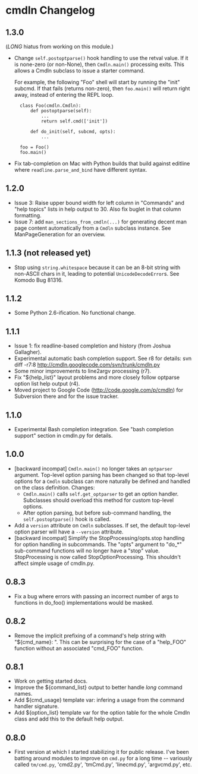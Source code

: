 # cmdln Changelog

## 1.3.0

(*LONG* hiatus from working on this module.)

- Change `self.postoptparse()` hook handling to use the retval value. If it
  is none-zero (or non-None), then `Cmdln.main()` processing exits. This
  allows a Cmdln subclass to issue a starter command.

  For example, the following "Foo" shell will start by running the "init"
  subcmd. If that fails (returns non-zero), then `foo.main()` will
  return right away, instead of entering the REPL loop.

        class Foo(cmdln.Cmdln):
            def postoptparse(self):
                ...
                return self.cmd(['init'])

            def do_init(self, subcmd, opts):
                ...

        foo = Foo()
        foo.main()


- Fix tab-completion on Mac with Python builds that build against editline
  where `readline.parse_and_bind` have different syntax.


## 1.2.0

- Issue 3: Raise upper bound width for left column in "Commands" and "help
  topics" lists in help output to 30. Also fix buglet in that column
  formatting.
- Issue 7: add `man_sections_from_cmdln(...)` for generating decent man page
  content automatically from a `Cmdln` subclass instance. See
  ManPageGeneration for an overview.


## 1.1.3  (not released yet)

- Stop using `string.whitespace` because it can be an 8-bit string with
  non-ASCII chars in it, leading to potential `UnicodeDecodeError`s. See
  Komodo Bug 81316.


## 1.1.2

- Some Python 2.6-ification. No functional change.


## 1.1.1

- Issue 1: fix readline-based completion and history (from Joshua
  Gallagher).
- Experimental automatic bash completion support. See r8 for details:
    svn diff -r7:8 http://cmdln.googlecode.com/svn/trunk/cmdln.py
- Some minor improvements to line2argv processing (r7).
- Fix "${help_list}" layout problems and more closely follow optparse
  option list help output (r4).
- Moved project to Google Code (http://code.google.com/p/cmdln)
  for Subversion there and for the issue tracker.


## 1.1.0

- Experimental Bash completion integration. See "bash completion support"
  section in cmdln.py for details.


## 1.0.0

- [backward incompat] `Cmdln.main()` no longer takes an `optparser`
  argument. Top-level option parsing has been changed so that top-level
  options for a `Cmdln` subclass can more naturally be defined and
  handled on the class definition. Changes:
  - `Cmdln.main()` calls `self.get_optparser` to get an option handler.
    Subclasses should overload this method for custom top-level options.
  - After option parsing, but before sub-command handling, the
    `self.postoptparse()` hook is called.
- Add a `version` attribute on `Cmdln` subclasses. If set, the default
  top-level option parser will have a `--version` attribute.
- [backward incompat] Simplify the StopProcessing/opts.stop handling for
  option handling in subcommands. The "opts" argument to "do_*"
  sub-command functions will no longer have a "stop" value.
  StopProcessing is now called StopOptionProcessing. This shouldn't
  affect simple usage of cmdln.py.


## 0.8.3

- Fix a bug where errors with passing an incorrect number of args to
  functions in do_foo() implementations would be masked.


## 0.8.2

- Remove the implicit prefixing of a command's help string with
  "${cmd_name}: ". This can be surprising for the case of a "help_FOO"
  function without an associated "cmd_FOO" function.


## 0.8.1

- Work on getting started docs.
- Improve the ${command_list} output to better handle *long* command
  names.
- Add ${cmd_usage} template var: infering a usage from the command
  handler signature.
- Add ${option_list} template var for the option table for the whole
  Cmdln class and add this to the default help output.


## 0.8.0

- First version at which I started stabilizing it for public release.
  I've been batting around modules to improve on `cmd.py` for a long
  time -- variously called `tm/cmd.py`, 'cmd2.py', 'tmCmd.py',
  'linecmd.py', 'argvcmd.py', etc.
